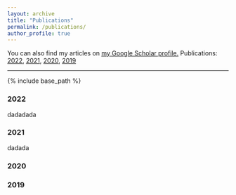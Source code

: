 ```yaml
---
layout: archive
title: "Publications"
permalink: /publications/
author_profile: true
---
```



You can also find my articles on <u><a href="https://scholar.google.com/citations?user=wqvr28MAAAAJ">my Google Scholar profile</a>.</u>
Publications:  [2022](#2022), [2021](#2021), [2020](#2020), [2019](#2019)

<hr>

{% include base_path %}

### 2022

dadadada
### 2021

dadada
### 2020



### 2019

